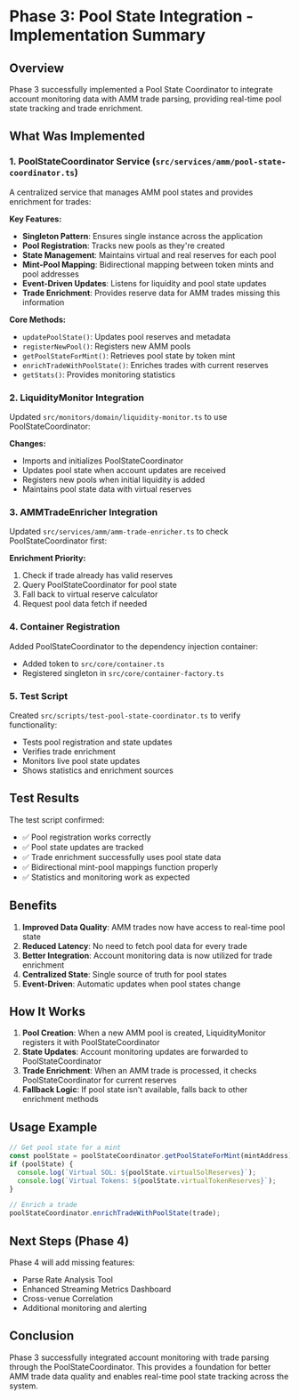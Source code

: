 # Phase 3: Pool State Integration - Implementation Summary

## Overview
Phase 3 successfully implemented a Pool State Coordinator to integrate account monitoring data with AMM trade parsing, providing real-time pool state tracking and trade enrichment.

## What Was Implemented

### 1. PoolStateCoordinator Service (`src/services/amm/pool-state-coordinator.ts`)
A centralized service that manages AMM pool states and provides enrichment for trades:

**Key Features:**
- **Singleton Pattern**: Ensures single instance across the application
- **Pool Registration**: Tracks new pools as they're created
- **State Management**: Maintains virtual and real reserves for each pool
- **Mint-Pool Mapping**: Bidirectional mapping between token mints and pool addresses
- **Event-Driven Updates**: Listens for liquidity and pool state updates
- **Trade Enrichment**: Provides reserve data for AMM trades missing this information

**Core Methods:**
- `updatePoolState()`: Updates pool reserves and metadata
- `registerNewPool()`: Registers new AMM pools
- `getPoolStateForMint()`: Retrieves pool state by token mint
- `enrichTradeWithPoolState()`: Enriches trades with current reserves
- `getStats()`: Provides monitoring statistics

### 2. LiquidityMonitor Integration
Updated `src/monitors/domain/liquidity-monitor.ts` to use PoolStateCoordinator:

**Changes:**
- Imports and initializes PoolStateCoordinator
- Updates pool state when account updates are received
- Registers new pools when initial liquidity is added
- Maintains pool state data with virtual reserves

### 3. AMMTradeEnricher Integration
Updated `src/services/amm/amm-trade-enricher.ts` to check PoolStateCoordinator first:

**Enrichment Priority:**
1. Check if trade already has valid reserves
2. Query PoolStateCoordinator for pool state
3. Fall back to virtual reserve calculator
4. Request pool data fetch if needed

### 4. Container Registration
Added PoolStateCoordinator to the dependency injection container:
- Added token to `src/core/container.ts`
- Registered singleton in `src/core/container-factory.ts`

### 5. Test Script
Created `src/scripts/test-pool-state-coordinator.ts` to verify functionality:
- Tests pool registration and state updates
- Verifies trade enrichment
- Monitors live pool state updates
- Shows statistics and enrichment sources

## Test Results

The test script confirmed:
- ✅ Pool registration works correctly
- ✅ Pool state updates are tracked
- ✅ Trade enrichment successfully uses pool state data
- ✅ Bidirectional mint-pool mappings function properly
- ✅ Statistics and monitoring work as expected

## Benefits

1. **Improved Data Quality**: AMM trades now have access to real-time pool state
2. **Reduced Latency**: No need to fetch pool data for every trade
3. **Better Integration**: Account monitoring data is now utilized for trade enrichment
4. **Centralized State**: Single source of truth for pool states
5. **Event-Driven**: Automatic updates when pool states change

## How It Works

1. **Pool Creation**: When a new AMM pool is created, LiquidityMonitor registers it with PoolStateCoordinator
2. **State Updates**: Account monitoring updates are forwarded to PoolStateCoordinator
3. **Trade Enrichment**: When an AMM trade is processed, it checks PoolStateCoordinator for current reserves
4. **Fallback Logic**: If pool state isn't available, falls back to other enrichment methods

## Usage Example

```typescript
// Get pool state for a mint
const poolState = poolStateCoordinator.getPoolStateForMint(mintAddress);
if (poolState) {
  console.log(`Virtual SOL: ${poolState.virtualSolReserves}`);
  console.log(`Virtual Tokens: ${poolState.virtualTokenReserves}`);
}

// Enrich a trade
poolStateCoordinator.enrichTradeWithPoolState(trade);
```

## Next Steps (Phase 4)

Phase 4 will add missing features:
- Parse Rate Analysis Tool
- Enhanced Streaming Metrics Dashboard
- Cross-venue Correlation
- Additional monitoring and alerting

## Conclusion

Phase 3 successfully integrated account monitoring with trade parsing through the PoolStateCoordinator. This provides a foundation for better AMM trade data quality and enables real-time pool state tracking across the system.